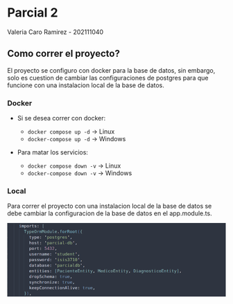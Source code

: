 # Parcial 2

Valeria Caro Ramirez - 202111040

## Como correr el proyecto?

El proyecto se configuro con docker para la base de datos, sin embargo, solo es cuestion de cambiar las configuraciones de postgres para que funcione con una instalacion local de la base de datos.

### Docker

* Si se desea correr con docker:

  * `docker compose up -d` -> Linux
  * `docker-compose up -d` -> Windows
* Para matar los servicios:

  * `docker compose down -v` -> Linux
  * `docker-compose down -v` -> Windows

### Local

Para correr el proyecto con una instalacion local de la base de datos se debe cambiar la configuracion de la base de datos en el  app.module.ts.

![1732421557805](image/README/1732421557805.png)
